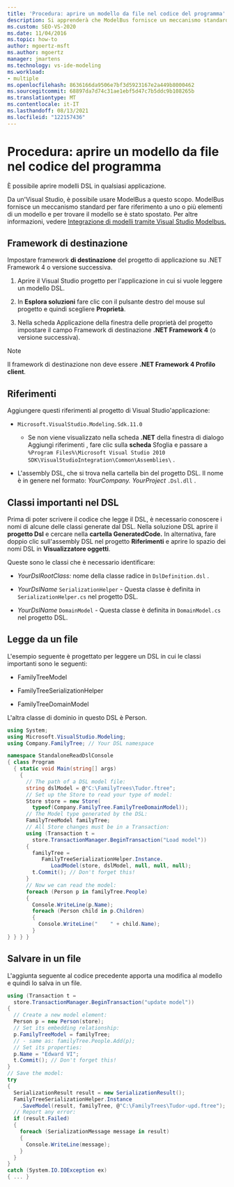 ```yaml
---
title: 'Procedura: aprire un modello da file nel codice del programma'
description: Si apprenderà che ModelBus fornisce un meccanismo standard per fare riferimento a uno o più elementi di un modello e per trovare il modello se è stato spostato.
ms.custom: SEO-VS-2020
ms.date: 11/04/2016
ms.topic: how-to
author: mgoertz-msft
ms.author: mgoertz
manager: jmartens
ms.technology: vs-ide-modeling
ms.workload:
- multiple
ms.openlocfilehash: 8636166da9506e7bf3d5923167e2a449b8000462
ms.sourcegitcommit: 68897da7d74c31ae1ebf5d47c7b5ddc9b108265b
ms.translationtype: MT
ms.contentlocale: it-IT
ms.lasthandoff: 08/13/2021
ms.locfileid: "122157436"
---
```

# <a name="how-to-open-a-model-from-file-in-program-code"></a>Procedura: aprire un modello da file nel codice del programma

È possibile aprire modelli DSL in qualsiasi applicazione.

Da un'Visual Studio, è possibile usare ModelBus a questo scopo. ModelBus fornisce un meccanismo standard per fare riferimento a uno o più elementi di un modello e per trovare il modello se è stato spostato. Per altre informazioni, vedere [Integrazione di modelli tramite Visual Studio Modelbus.](../modeling/integrating-models-by-using-visual-studio-modelbus.md)

## <a name="target-framework"></a>Framework di destinazione

Impostare framework **di destinazione** del progetto di applicazione su .NET Framework 4 o versione successiva.

1. Aprire il Visual Studio progetto per l'applicazione in cui si vuole leggere un modello DSL.

2. In **Esplora soluzioni** fare clic con il pulsante destro del mouse sul progetto e quindi scegliere **Proprietà**.

3. Nella scheda Applicazione della  finestra delle proprietà  del progetto impostare il campo Framework di destinazione **.NET Framework 4** (o versione successiva).

> [!NOTE]
> Il framework di destinazione non deve essere **.NET Framework 4 Profilo client**.

## <a name="references"></a>Riferimenti

Aggiungere questi riferimenti al progetto di Visual Studio'applicazione:

- `Microsoft.VisualStudio.Modeling.Sdk.11.0`

  - Se non viene visualizzato nella scheda **.NET** della finestra di dialogo Aggiungi riferimenti , fare clic sulla **scheda** Sfoglia e passare a  `%Program Files%\Microsoft Visual Studio 2010 SDK\VisualStudioIntegration\Common\Assemblies\` .

- L'assembly DSL, che si trova nella cartella bin del progetto DSL. Il nome è in genere nel formato: *YourCompany.* *YourProject* `.Dsl.dll` .

## <a name="important-classes-in-the-dsl"></a>Classi importanti nel DSL

Prima di poter scrivere il codice che legge il DSL, è necessario conoscere i nomi di alcune delle classi generate dal DSL. Nella soluzione DSL aprire il **progetto Dsl** e cercare nella **cartella GeneratedCode.** In alternativa, fare doppio clic sull'assembly DSL nel progetto **Riferimenti** e aprire lo spazio dei nomi DSL in **Visualizzatore oggetti**.

Queste sono le classi che è necessario identificare:

- *YourDslRootClass:* nome della classe radice in `DslDefinition.dsl` .

- *YourDslName* `SerializationHelper` - Questa classe è definita in `SerializationHelper.cs` nel progetto DSL.

- *YourDslName* `DomainModel` - Questa classe è definita in `DomainModel.cs` nel progetto DSL.

## <a name="read-from-a-file"></a>Legge da un file

L'esempio seguente è progettato per leggere un DSL in cui le classi importanti sono le seguenti:

- FamilyTreeModel

- FamilyTreeSerializationHelper

- FamilyTreeDomainModel

L'altra classe di dominio in questo DSL è Person.

```csharp
using System;
using Microsoft.VisualStudio.Modeling;
using Company.FamilyTree; // Your DSL namespace

namespace StandaloneReadDslConsole
{ class Program
  { static void Main(string[] args)
    {
      // The path of a DSL model file:
      string dslModel = @"C:\FamilyTrees\Tudor.ftree";
      // Set up the Store to read your type of model:
      Store store = new Store(
        typeof(Company.FamilyTree.FamilyTreeDomainModel));
      // The Model type generated by the DSL:
      FamilyTreeModel familyTree;
      // All Store changes must be in a Transaction:
      using (Transaction t =
        store.TransactionManager.BeginTransaction("Load model"))
      {
        familyTree =
           FamilyTreeSerializationHelper.Instance.
              LoadModel(store, dslModel, null, null, null);
        t.Commit(); // Don't forget this!
      }
      // Now we can read the model:
      foreach (Person p in familyTree.People)
      {
        Console.WriteLine(p.Name);
        foreach (Person child in p.Children)
        {
          Console.WriteLine("    " + child.Name);
        }
} } } }
```

## <a name="save-to-a-file"></a>Salvare in un file

L'aggiunta seguente al codice precedente apporta una modifica al modello e quindi lo salva in un file.

```csharp
using (Transaction t =
  store.TransactionManager.BeginTransaction("update model"))
{
  // Create a new model element:
  Person p = new Person(store);
  // Set its embedding relationship:
  p.FamilyTreeModel = familyTree;
  // - same as: familyTree.People.Add(p);
  // Set its properties:
  p.Name = "Edward VI";
  t.Commit(); // Don't forget this!
}
// Save the model:
try
{
  SerializationResult result = new SerializationResult();
  FamilyTreeSerializationHelper.Instance
    .SaveModel(result, familyTree, @"C:\FamilyTrees\Tudor-upd.ftree");
  // Report any error:
  if (result.Failed)
  {
    foreach (SerializationMessage message in result)
    {
      Console.WriteLine(message);
    }
  }
}
catch (System.IO.IOException ex)
{ ... }
```
